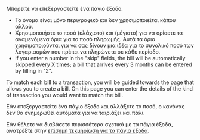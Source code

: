 Μπορείτε να επεξεργαστείτε ένα πάγιο έξοδο.

* Το όνομα είναι μόνο περιγραφικό και δεν χρησιμοποιείται κάπου αλλού.
* Χρησιμοποιήστε το ποσό (ελάχιστο) και (μέγιστο) για να ορίσετε τα αναμενόμενα όρια για το ποσό πληρωμής. Αυτά τα όρια χρησιμοποιούνται για να σας δίνουν μια ιδέα για το συνολικό ποσό των λογαριασμών που πρέπει να πληρώνετε σε κάθε περίοδο.
* If you enter a number in the "skip" fields, the bill will be automatically skipped every X times; a bill that arrives every 3 months can be entered by filling in "2".

To match each bill to a transaction, you will be guided towards the page that allows you to create a bill. On this page you can enter the details of the kind of transaction you would want to match the bill.

Εάν επεξεργαστείτε ένα πάγιο έξοδο και αλλάξετε το ποσό, ο κανόνας δεν θα ενημερωθεί αυτόματα για να ταιριάζει και πάλι.

Εάν θέλετε να διαβάσετε περισσότερα σχετικά με τα πάγια έξοδα, ανατρέξτε στην [επίσημη τεκμηρίωση για τα πάγια έξοδα](https://docs.firefly-iii.org/advanced-concepts/bills).
